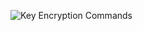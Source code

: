 ![Key Encryption Commands](https://raw.githubusercontent.com/libbitcoin/libbitcoin-explorer/version2/img/key-encryption-commands.png)